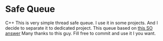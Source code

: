 # Safe Queue
C++
This is very simple thread safe queue. I use it in some projects. And I decide to separate it to dedicated project. 
This queue based on [this SO answer](http://stackoverflow.com/a/16075550/2695904)
Many thanks to this guy. 
Fill free to commit and use it I you want. 
